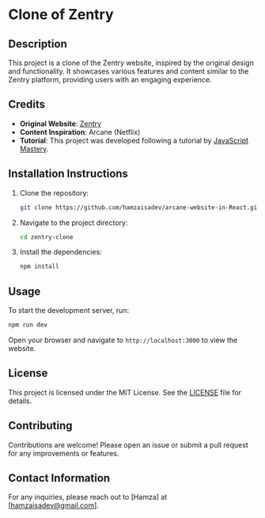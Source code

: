 # Clone of Zentry

## Description

This project is a clone of the Zentry website, inspired by the original design and functionality. It showcases various features and content similar to the Zentry platform, providing users with an engaging experience.

## Credits

- **Original Website**: [Zentry](https://zentry.com/)
- **Content Inspiration**: Arcane (Netflix)
- **Tutorial**: This project was developed following a tutorial by [JavaScript Mastery](https://www.youtube.com/watch?v=zA9r5zTllx4&t=223s).

## Installation Instructions

1. Clone the repository:
   ```bash
   git clone https://github.com/hamzaisadev/arcane-website-in-React.git
   ```
2. Navigate to the project directory:
   ```bash
   cd zentry-clone
   ```
3. Install the dependencies:
   ```bash
   npm install
   ```

## Usage

To start the development server, run:

```bash
npm run dev
```

Open your browser and navigate to `http://localhost:3000` to view the website.

## License

This project is licensed under the MIT License. See the [LICENSE](LICENSE) file for details.

## Contributing

Contributions are welcome! Please open an issue or submit a pull request for any improvements or features.

## Contact Information

For any inquiries, please reach out to [Hamza] at [hamzaisadev@gmail.com].
